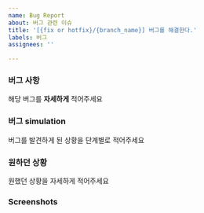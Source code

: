 ```yaml
---
name: Bug Report
about: 버그 관련 이슈
title: '[{fix or hotfix}/{branch_name}] 버그를 해결한다.'
labels: 버그
assignees: ''

---
```

### 버그 사항
해당 버그를 **자세하게** 적어주세요
 

### 버그 simulation
버그를 발견하게 된 상황을 단계별로 적어주세요
 

### 원하던 상황
원했던 상황을 자세하게 적어주세요
 

### **Screenshots**
